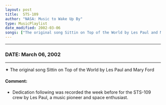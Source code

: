 ```yaml
---
layout: post
title:  STS-109
author: "NASA: Music to Wake Up By"
type: MusicPlaylist
date_modified: 2002-03-06
songs: ["The original song Sittin on Top of the World by Les Paul and Mary Ford"]
---
```


----
### DATE: March 06, 2002
----
✦ The original song Sittin on Top of the World by Les Paul and Mary Ford

#### Comment:
* Dedication following was recorded the week before for the STS-109 crew by Les Paul, a music pioneer and space enthusiast.



<br/>
<center>
	<a target="_blank"
	   href="https://twitter.com/intent/tweet?hashtags=Space,NASA,Playlist,NASAWakeupCalls,SpaceProgram&text={{ page.author}}, '{{ page.songs.first }}' {{ page.title }}, {{ page.date | date: '%B %d, %Y' }}. {{ site.url }}{{ page.url }} @nasawakeupcalls">
	   <i class="fab fa-twitter" alt="Tweet this page" style="font-size: 1.3em;"></i>
	</a>
	&nbsp; 	<i class="fas fa-user-astronaut" style="font-size: 1.5em;"></i> &nbsp;
    <a type="amzn" search="'The original song Sittin on Top of the World by Les Paul and Mary Ford'" category="popular music">
        <i class="fab fa-amazon" style="font-size: 1.3em;"></i>
    </a>
</center>
